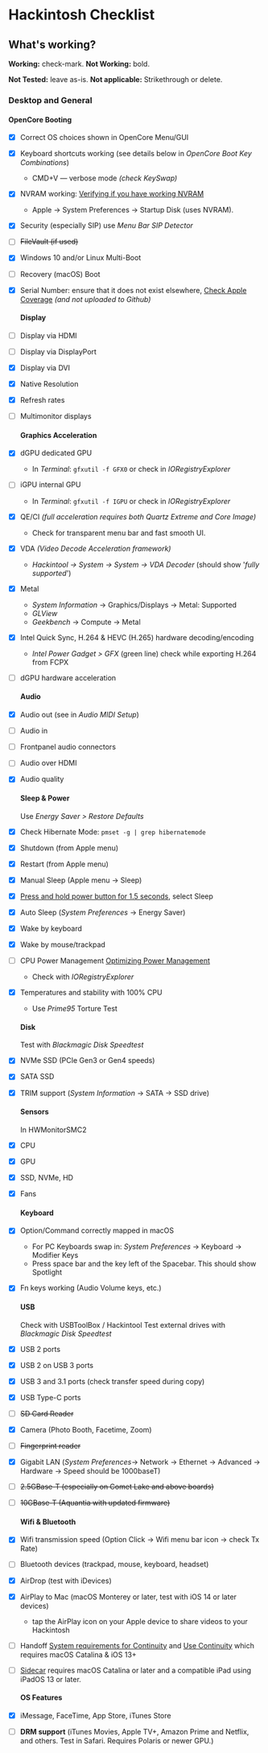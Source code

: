 # Hackintosh Checklist

## What's working?

**Working:** check-mark. **Not Working:** bold.

**Not Tested:** leave as-is. **Not applicable:** Strikethrough or delete.

### Desktop and General

#### OpenCore Booting

* [x] Correct OS choices shown in OpenCore Menu/GUI

* [x] Keyboard shortcuts working (see details below in _OpenCore Boot Key Combinations_)  
  
  * CMD+V — verbose mode _(check KeySwap)_

* [x] NVRAM working: [Verifying if you have working NVRAM](https://dortania.github.io/OpenCore-Post-Install/misc/nvram.html#verifying-if-you-have-working-nvram)  
  
  * Apple -> System Preferences -> Startup Disk (uses NVRAM).

* [x] Security (especially SIP) use _Menu Bar SIP Detector_

* [ ] ~~FileVault (if used)~~

* [x] Windows 10 and/or Linux Multi-Boot

* [ ] Recovery (macOS) Boot

* [x] Serial Number: ensure that it does not exist elsewhere, [Check Apple Coverage](https://checkcoverage.apple.com/us/en/) _(and not uploaded to Github)_
  
  #### Display

* [ ] Display via HDMI

* [ ] Display via DisplayPort

* [x] Display via DVI

* [x] Native Resolution

* [x] Refresh rates

* [ ] Multimonitor displays
  
  #### Graphics Acceleration

* [x] dGPU dedicated GPU  
  
  * In _Terminal_: `gfxutil -f GFX0` or check in _IORegistryExplorer_

* [ ] iGPU internal GPU  
  
  * In _Terminal_: `gfxutil -f IGPU` or check in _IORegistryExplorer_

* [x] QE/CI _(full acceleration requires both Quartz Extreme and Core Image)_
  
  * Check for transparent menu bar and fast smooth UI.

* [x] VDA _(Video Decode Acceleration framework)_  
  
  * _Hackintool -> System -> System -> VDA Decoder_ (should show '_fully supported_')

* [x] Metal  
  
  * _System Information_ -> Graphics/Displays -> Metal: Supported
  * _GLView_
  * _Geekbench_ -> Compute -> Metal

* [x] Intel Quick Sync, H.264 & HEVC (H.265) hardware decoding/encoding
  
  - *Intel Power Gadget > GFX* (green line) check while exporting H.264 from FCPX

* [ ] dGPU hardware acceleration
  
  #### Audio

* [x] Audio out (see in _Audio MIDI Setup_)

* [ ] Audio in

* [ ] Frontpanel audio connectors

* [ ] Audio over HDMI

* [x] Audio quality
  
  #### Sleep & Power
  
  Use *Energy Saver > Restore Defaults*
- [x] Check Hibernate Mode: `pmset -g | grep hibernatemode`

- [x] Shutdown (from Apple menu)

- [x] Restart (from Apple menu)
* [x] Manual Sleep (Apple menu -> Sleep)
- [x] [Press and hold power button for 1.5 seconds](https://support.apple.com/en-us/HT201236), select Sleep
* [x] Auto Sleep (_System Preferences_ -> Energy Saver)

* [x] Wake by keyboard

* [x] Wake by mouse/trackpad

* [ ] CPU Power Management [Optimizing Power Management](https://dortania.github.io/OpenCore-Post-Install/universal/pm.html#optimizing-power-management)
  
  * Check with _IORegistryExplorer_

* [x] Temperatures and stability with 100% CPU
  
  * Use _Prime95_ Torture Test
  
  #### Disk
  
  Test with *Blackmagic Disk Speedtest*

* [x] NVMe SSD (PCIe Gen3 or Gen4 speeds)

* [x] SATA SSD

* [x] TRIM support (_System Information_ -> SATA -> SSD drive)
  
  #### Sensors
  
    In HWMonitorSMC2

* [x] CPU

* [x] GPU

* [x] SSD, NVMe, HD

* [x] Fans
  
  #### Keyboard

* [x] Option/Command correctly mapped in macOS 
  
  * For PC Keyboards swap in: _System Preferences_ -> Keyboard -> Modifier Keys
  * Press space bar and the key left of the Spacebar. This should show Spotlight

* [x] Fn keys working (Audio Volume keys, etc.)
  
  #### USB
  
  Check with USBToolBox / Hackintool
  Test external drives with _Blackmagic Disk Speedtest_

* [x] USB 2 ports

* [x] USB 2 on USB 3 ports

* [x] USB 3 and 3.1 ports (check transfer speed during copy)

* [x] USB Type-C ports

* [ ] ~~SD Card Reader~~

* [x] Camera (Photo Booth, Facetime, Zoom)

* [ ] ~~Fingerprint reader~~

* [x] Gigabit LAN (_System Preferences_-> Network -> Ethernet -> Advanced -> Hardware -> Speed should be 1000baseT)

* [ ] ~~2.5GBase-T (especially on Comet Lake and above boards)~~

* [ ] ~~10GBase-T (Aquantia with updated firmware)~~
  
  #### Wifi & Bluetooth

* [x] Wifi transmission speed (Option Click -> Wifi menu bar icon -> check Tx Rate)

* [ ] Bluetooth devices (trackpad, mouse, keyboard, headset)

* [x] AirDrop (test with iDevices)

* [x] AirPlay to Mac (macOS Monterey or later, test with iOS 14 or later devices)  
  
  * tap the AirPlay icon on your Apple device to share videos to your Hackintosh

* [ ] Handoff [System requirements for Continuity](https://support.apple.com/en-us/HT204689) and [Use Continuity](https://support.apple.com/en-us/HT204681) which requires macOS Catalina & iOS 13+

* [ ] [Sidecar](https://support.apple.com/en-us/HT210380) requires macOS Catalina or later and a compatible iPad using iPadOS 13 or later.
  
  #### OS Features

* [x] iMessage, FaceTime, App Store, iTunes Store

* [ ] **DRM support** (iTunes Movies, Apple TV+, Amazon Prime and Netflix, and others. Test in Safari. Requires Polaris or newer GPU.)
